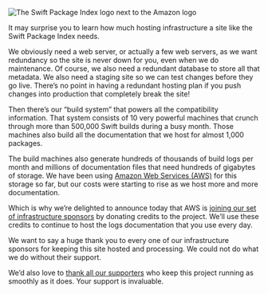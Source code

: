 ![The Swift Package Index logo next to the Amazon logo](/images/blog/swift-package-index-and-aws-logos.png)

It may surprise you to learn how much hosting infrastructure a site like the Swift Package Index needs.

We obviously need a web server, or actually a few web servers, as we want redundancy so the site is never down for you, even when we do maintenance. Of course, we also need a redundant database to store all that metadata. We also need a staging site so we can test changes before they go live. There’s no point in having a redundant hosting plan if you push changes into production that completely break the site!

Then there’s our “build system” that powers all the compatibility information. That system consists of 10 very powerful machines that crunch through more than 500,000 Swift builds during a busy month. Those machines also build all the documentation that we host for almost 1,000 packages.

The build machines also generate hundreds of thousands of build logs per month and millions of documentation files that need hundreds of gigabytes of storage. We have been using [Amazon Web Services (AWS)](https://aws.amazon.com/) for this storage so far, but our costs were starting to rise as we host more and more documentation.

Which is why we’re delighted to announce today that AWS is [joining our set of infrastructure sponsors](/supporters) by donating credits to the project. We’ll use these credits to continue to host the logs documentation that you use every day.

We want to say a huge thank you to every one of our infrastructure sponsors for keeping this site hosted and processing. We could not do what we do without their support.

We’d also love to [thank all our supporters](/supporters) who keep this project running as smoothly as it does. Your support is invaluable.
